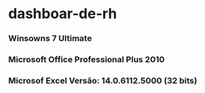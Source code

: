 # dashboar-de-rh
<h3>Winsowns 7 Ultimate</h3>
<h3>Microsoft Office Professional Plus 2010</h3>
<h3>Microsof Excel Versão: 14.0.6112.5000 (32 bits)</h3>

